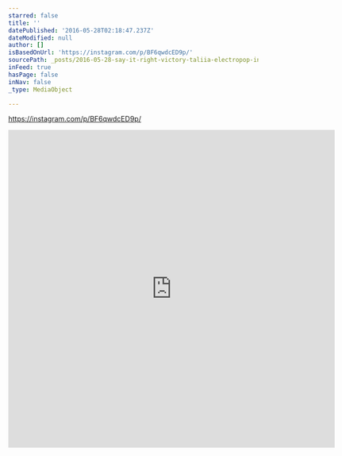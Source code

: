 ```yaml
---
starred: false
title: ''
datePublished: '2016-05-28T02:18:47.237Z'
dateModified: null
author: []
isBasedOnUrl: 'https://instagram.com/p/BF6qwdcED9p/'
sourcePath: _posts/2016-05-28-say-it-right-victory-taliia-electropop-indiepop-indiepopm.md
inFeed: true
hasPage: false
inNav: false
_type: MediaObject

---
```

https://instagram.com/p/BF6qwdcED9p/

<iframe src="https://cdn.embedly.com/widgets/media.html?src=http%3A%2F%2Fscontent.cdninstagram.com%2Ft50.2886-16%2F13292078_1127717870614181_747351648_n.mp4&amp;src_secure=1&amp;url=https%3A%2F%2Fwww.instagram.com%2Fp%2FBF6qwdcED9p%2F&amp;image=https%3A%2F%2Fscontent.cdninstagram.com%2Ft51.2885-15%2Fe15%2F13320018_510053422519577_1729039318_n.jpg%3Fig_cache_key%3DMTI1OTUwNzA5MzkwMTE2NDM5Mw%253D%253D.2&amp;key=b7d04c9b404c499eba89ee7072e1c4f7&amp;type=video%2Fmp4&amp;schema=instagram" width="658" height="640" scrolling="no" frameborder="0" allowfullscreen="" style=""></iframe>